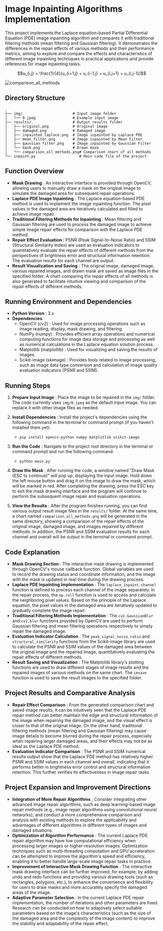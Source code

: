 # Image Inpainting Algorithms Implementation

This project implements the Laplace equation-based Partial Differential Equation (PDE) image inpainting algorithm and compares it with traditional filtering methods (mean filtering and Gaussian filtering). It demonstrates the differences in the repair effects of various methods and their performance metrics, aiming to explore and compare the effects and characteristics of different image inpainting techniques in practical applications and provide references for image inpainting tasks.

$$u_{i,j} = \frac{1}{4}(u_{i+1,j} + u_{i-1,j} + u_{i,j+1} + u_{i,j-1})$$

![comparison_all_methods](https://github.com/user-attachments/assets/b81e1831-8a47-41d3-94fe-1a18c5bfd50a)


## Directory Structure
```
.
├── img/                       # Input image folder  
│   └── 0.jpeg                 # Example input image  
├── results/                   # Output results folder  
│   ├── original.png           # Original image  
│   ├── damaged.png            # Damaged image  
│   ├── inpainted_laplace.png  # Image inpainted by Laplace PDE  
│   ├── mean_filter.png        # Image inpainted by Mean Filter  
│   ├── gaussian_filter.png    # Image inpainted by Gaussian Filter  
│   └── mask.png               # Drawn mask  
│   └── comparison_all_methods.png# Comparison chart of all methods  
└── inpaint.py                    # Main code file of the project  
```
## Function Overview

  * **Mask Drawing** : An interactive interface is provided through OpenCV, allowing users to manually draw a mask on the original image to simulate the damaged area for subsequent repair operations.
  * **Laplace PDE Image Inpainting** : The Laplace equation-based PDE method is used to implement the image inpainting function. The pixel values in the damaged area are iteratively calculated and filled to achieve image repair.
  * **Traditional Filtering Methods for Inpainting** : Mean filtering and Gaussian filtering are used to process the damaged image to achieve simple image repair effects for comparison with the Laplace PDE method.
  * **Repair Effect Evaluation** : PSNR (Peak Signal-to-Noise Ratio) and SSIM (Structural Similarity Index) are used as evaluation indicators to quantitatively evaluate the repair effects of different methods from the perspectives of brightness error and structural information retention. The evaluation results for each channel are output.
  * **Result Visualization and Saving** : The original image, damaged image, various repaired images, and drawn mask are saved as image files in the specified folder. A chart comparing the repair effects of all methods is also generated to facilitate intuitive viewing and comparison of the repair effects of different methods.

## Running Environment and Dependencies

  * **Python Version** : 3.x
  * **Dependencies** :
    * OpenCV (cv2) : Used for image processing operations such as image reading, display, mask drawing, and filtering.
    * NumPy (numpy) : Provides efficient array operations and numerical computing functions for image data storage and processing as well as numerical calculations in the Laplace equation solution process.
    * Matplotlib (matplotlib) : Used for visualizing and saving the results of images.
    * Scikit-image (skimage) : Provides tools related to image processing, such as image data type conversion and calculation of image quality evaluation indicators (PSNR and SSIM).

## Running Steps

  1. **Prepare Input Image** : Place the image to be repaired in the `img/` folder. The code currently uses `img/0.jpeg` as the default input image. You can replace it with other image files as needed.
  2. **Install Dependencies** : Install the project's dependencies using the following command in the terminal or command prompt (if you haven't installed them yet):

     * `pip install opencv-python numpy matplotlib scikit-image`

  3. **Run the Code** : Navigate to the project root directory in the terminal or command prompt and run the following command:

     * `python main.py`

  4. **Draw the Mask** : After running the code, a window named "Draw Mask (ESC to continue)" will pop up, displaying the input image. Hold down the left mouse button and drag it on the image to draw the mask, which will be marked in red. After completing the drawing, press the ESC key to exit the mask drawing interface and the program will continue to perform the subsequent image repair and evaluation operations.
  5. **View the Results** : After the program finishes running, you can find various output result image files in the `results/` folder. At the same time, a chart named `comparison_all_methods.png` will be generated in the same directory, showing a comparison of the repair effects of the original image, damaged image, and images repaired by different methods. In addition, the PSNR and SSIM evaluation results for each channel and overall will be output in the terminal or command prompt.

## Code Explanation

  * **Mask Drawing Section** : The interactive mask drawing is implemented through OpenCV's mouse callback function. Global variables are used to record the drawing status and coordinate information, and the image with the mask is updated in real-time during the drawing process.
  * **Laplace PDE Inpainting Implementation** : The `laplace_inpaint_channel` function is defined to process each channel of the image separately. In the repair process, the `np.roll` function is used to access and calculate the neighboring pixel values. Based on the principle of the Laplace equation, the pixel values in the damaged area are iteratively updated to gradually complete the image repair.
  * **Traditional Filtering Methods Implementation** : The `cv2.GaussianBlur` and `cv2.blur` functions provided by OpenCV are used to perform Gaussian filtering and mean filtering operations respectively to simply repair the damaged image.
  * **Evaluation Indicator Calculation** : The `peak_signal_noise_ratio` and `structural_similarity` functions from the Scikit-image library are used to calculate the PSNR and SSIM values of the damaged area between the original image and the repaired image, quantitatively evaluating the repair effects of different methods.
  * **Result Saving and Visualization** : The Matplotlib library's plotting functions are used to draw different stages of image results and the repaired images of various methods on the same chart. The `imsave` function is used to save the result images to the specified folder.

## Project Results and Comparative Analysis

  * **Repair Effect Comparison** : From the generated comparison chart and saved image results, it can be intuitively seen that the Laplace PDE repair method can better maintain the edge and structural information of the image when repairing the damaged image, and the visual effect is closer to that of the original image. On the other hand, traditional filtering methods (mean filtering and Gaussian filtering) may cause image details to become blurred during the repair process, especially when repairing larger damaged areas, and their effects may not be as ideal as the Laplace PDE method.
  * **Evaluation Indicator Comparison** : The PSNR and SSIM numerical results output show that the Laplace PDE method has relatively higher PSNR and SSIM values in each channel and overall, indicating that it performs better in brightness error control and structural information retention. This further verifies its effectiveness in image repair tasks.

## Project Expansion and Improvement Directions

  * **Integration of More Repair Algorithms** : Consider integrating other advanced image repair algorithms, such as deep learning-based image repair methods (e.g., image repair algorithms using convolutional neural networks), and conduct a more comprehensive comparison and analysis with existing methods to explore the applicability and advantages of different algorithms in different types of images and damaged situations.
  * **Optimization of Algorithm Performance** : The current Laplace PDE repair algorithm may have low computational efficiency when processing larger images or higher-resolution images. Optimization techniques such as multi-threading computation and GPU acceleration can be attempted to improve the algorithm's speed and efficiency, enabling it to better handle large-scale image repair tasks in practice.
  * **Improvement of Interactive Mask Drawing Function** : The interactive mask drawing interface can be further improved, for example, by adding undo and redo functions and providing various drawing tools (such as rectangles, polygons, etc.), to enhance the convenience and flexibility for users to draw masks and more accurately specify the damaged areas of the image.
  * **Adaptive Parameter Selection** : In the current Laplace PDE repair implementation, the number of iterations and other parameters are fixed. Research can be conducted on how to adaptively select suitable parameters based on the image's characteristics (such as the size of the damaged area and the complexity of the image content) to improve the stability and adaptability of the repair effect.
